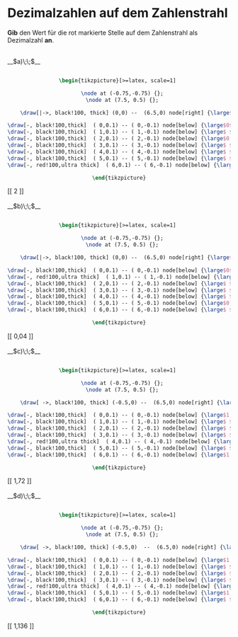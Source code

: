 <!--
version:  0.0.1

language: de

@style
main > *:not(:last-child) {
  margin-bottom: 3rem;
}

input {
    text-align: center;
}

.flex-container {
    display: flex;
    flex-wrap: wrap;
    align-items: stretch;
    gap: 20px;
}

.flex-child {
    flex: 1;
    min-width: 350px;
    margin-right: 20px;
}

@media (max-width: 400px) {
    .flex-child {
        flex: 100%;
        margin-right: 0;
    }
}
@end

formula: \carry   \textcolor{red}{\scriptsize #1}
formula: \digit   \rlap{\carry{#1}}\phantom{#2}#2
formula: \permil  \text{‰}

import: https://raw.githubusercontent.com/LiaTemplates/Tikz-Jax/main/README.md

script: https://cdn.jsdelivr.net/gh/LiaTemplates/Tikz-Jax@main/dist/index.js


tags: Zahlenstrahl, Zahlenverständnis, Dezimalzahlen, sehr leicht, niedrig, Angeben

comment: Welche Zahl müsste dort auf dem Zahlenstrahl stehen?

author: Martin Lommatzsch

-->




# Dezimalzahlen auf dem Zahlenstrahl

**Gib** den Wert für die rot markierte Stelle auf dem Zahlenstrahl als Dezimalzahl **an**.

<section class="flex-container">

<div class="flex-child">
<br>
__$a)\;\;$__ 
<center>

```latex  @tikz

\begin{tikzpicture}[>=latex, scale=1] 

  \node at (-0.75,-0.75) {};
  \node at (7.5, 0.5) {};

    \draw[|->, black!100, thick] (0,0) --  (6.5,0) node[right] {\large$x$};

\draw[-, black!100,thick]  ( 0,0.1) -- ( 0,-0.1) node[below] {\large$0$};
\draw[-, black!100,thick]  ( 1,0.1) -- ( 1,-0.1) node[below] {\large$ $};
\draw[-, black!100,thick]  ( 2,0.1) -- ( 2,-0.1) node[below] {\large$0,\bar{6}$};
\draw[-, black!100,thick]  ( 3,0.1) -- ( 3,-0.1) node[below] {\large$ $}; 
\draw[-, black!100,thick]  ( 4,0.1) -- ( 4,-0.1) node[below] {\large$ $}; 
\draw[-, black!100,thick]  ( 5,0.1) -- ( 5,-0.1) node[below] {\large$ $}; 
\draw[-, red!100,ultra thick]  ( 6,0.1) -- ( 6,-0.1) node[below] {\large$ $}; 

\end{tikzpicture}

```
</center>
[[   2   ]]
<br>
</div> 

<div class="flex-child">
<br>
__$b)\;\;$__ 
<center>

```latex  @tikz

\begin{tikzpicture}[>=latex, scale=1] 

  \node at (-0.75,-0.75) {};
  \node at (7.5, 0.5) {};

    \draw[|->, black!100, thick] (0,0) --  (6.5,0) node[right] {\large$x$};

\draw[-, black!100,thick]  ( 0,0.1) -- ( 0,-0.1) node[below] {\large$0$};
\draw[-, red!100,ultra thick]  ( 1,0.1) -- ( 1,-0.1) node[below] {\large$ $};
\draw[-, black!100,thick]  ( 2,0.1) -- ( 2,-0.1) node[below] {\large$ $};
\draw[-, black!100,thick]  ( 3,0.1) -- ( 3,-0.1) node[below] {\large$ $}; 
\draw[-, black!100,thick]  ( 4,0.1) -- ( 4,-0.1) node[below] {\large$ $}; 
\draw[-, black!100,thick]  ( 5,0.1) -- ( 5,-0.1) node[below] {\large$0,2 $}; 
\draw[-, black!100,thick]  ( 6,0.1) -- ( 6,-0.1) node[below] {\large$ $}; 

\end{tikzpicture}

```
</center>
[[  0,04  ]]
<br>
</div> 

<div class="flex-child">
<br>
__$c)\;\;$__ 
<center>

```latex  @tikz

\begin{tikzpicture}[>=latex, scale=1] 

  \node at (-0.75,-0.75) {};
  \node at (7.5, 0.5) {};

    \draw[ ->, black!100, thick] (-0.5,0) --  (6.5,0) node[right] {\large$x$};

\draw[-, black!100,thick]  ( 0,0.1) -- ( 0,-0.1) node[below] {\large$1,4 $};
\draw[-, black!100,thick]  ( 1,0.1) -- ( 1,-0.1) node[below] {\large$ $};
\draw[-, black!100,thick]  ( 2,0.1) -- ( 2,-0.1) node[below] {\large$ $};
\draw[-, black!100,thick]  ( 3,0.1) -- ( 3,-0.1) node[below] {\large$ $}; 
\draw[-, red!100,ultra thick]  ( 4,0.1) -- ( 4,-0.1) node[below] {\large$ $}; 
\draw[-, black!100,thick]  ( 5,0.1) -- ( 5,-0.1) node[below] {\large$ $}; 
\draw[-, black!100,thick]  ( 6,0.1) -- ( 6,-0.1) node[below] {\large$1,88 $}; 

\end{tikzpicture}

```
</center>
[[  1,72  ]]
<br>
</div> 

<div class="flex-child">
<br>
__$d)\;\;$__ 
<center>

```latex  @tikz

\begin{tikzpicture}[>=latex, scale=1] 

  \node at (-0.75,-0.75) {};
  \node at (7.5, 0.5) {};

    \draw[ ->, black!100, thick] (-0.5,0)  --  (6.5,0) node[right] {\large$x$};

\draw[-, black!100,thick]  ( 0,0.1) -- ( 0,-0.1) node[below] {\large$1,12$};
\draw[-, black!100,thick]  ( 1,0.1) -- ( 1,-0.1) node[below] {\large$ $};
\draw[-, black!100,thick]  ( 2,0.1) -- ( 2,-0.1) node[below] {\large$ $};
\draw[-, black!100,thick]  ( 3,0.1) -- ( 3,-0.1) node[below] {\large$ $}; 
\draw[-, red!100,ultra thick]  ( 4,0.1) -- ( 4,-0.1) node[below] {\large$ $}; 
\draw[-, black!100,thick]  ( 5,0.1) -- ( 5,-0.1) node[below] {\large$1,14 $}; 
\draw[-, black!100,thick]  ( 6,0.1) -- ( 6,-0.1) node[below] {\large$ $}; 

\end{tikzpicture}

```
</center>
[[  1,136  ]]
<br>
</div> 
</section>
<br>
<br>
<br>
<br>

